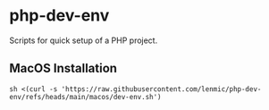 # php-dev-env

Scripts for quick setup of a PHP project.

## MacOS Installation

```
sh <(curl -s 'https://raw.githubusercontent.com/lenmic/php-dev-env/refs/heads/main/macos/dev-env.sh')
```